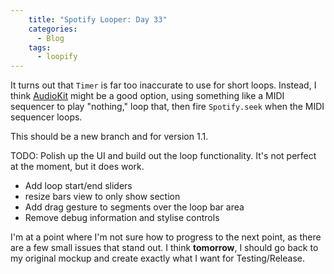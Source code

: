 ```yaml
---
    title: "Spotify Looper: Day 33"
    categories:
      - Blog
    tags:
      - loopify
---
```

It turns out that `Timer`  is far too inaccurate to use for short loops. 
Instead, I think [AudioKit](https://github.com/AudioKit) might be a good option, using something like a MIDI sequencer to play "nothing," loop that, then fire `Spotify.seek` when the MIDI sequencer loops.

This should be a new branch and for version 1.1.

TODO: Polish up the UI and build out the loop functionality. It's not perfect at the moment, but it does work.
- Add loop start/end sliders
- resize bars view to only show section
- Add drag gesture to segments over the loop bar area
- Remove debug information and stylise controls

I'm at a point where I'm not sure how to progress to the next point, as there are a few small issues that stand out. I think **tomorrow**, I should go back to my original mockup and create exactly what I want for Testing/Release.